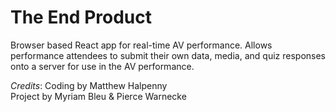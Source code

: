 # The End Product
Browser based React app for real-time AV performance.
Allows performance attendees to submit their own data, media, and quiz responses onto a server for use in the AV performance.

*Credits*: Coding by Matthew Halpenny  <br/>
Project by Myriam Bleu & Pierce Warnecke
